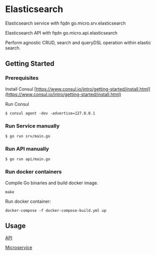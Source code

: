 # Elasticsearch

Elasticsearch service with fqdn go.micro.srv.elasticsearch

Elasticsearch API with fqdn go.micro.api.elasticsearch


Perform agnostic CRUD, search and queryDSL operation within elastic search.

## Getting Started

### Prerequisites

Install Consul
[https://www.consul.io/intro/getting-started/install.html](https://www.consul.io/intro/getting-started/install.html)

Run Consul
```
$ consul agent -dev -advertise=127.0.0.1
```

### Run Service manually

```
$ go run srv/main.go
```

### Run API manually

```
$ go run api/main.go
```


### Run docker containers
Compile Go binaries and build docker image. 
```
make 
```

Run docker container:
```
docker-compose -f docker-compose-build.yml up
```


## Usage
[API](https://github.com/Rakanixu/elasticsearch/tree/master/api)

[Microservice](https://github.com/Rakanixu/elasticsearch/tree/master/srv)
